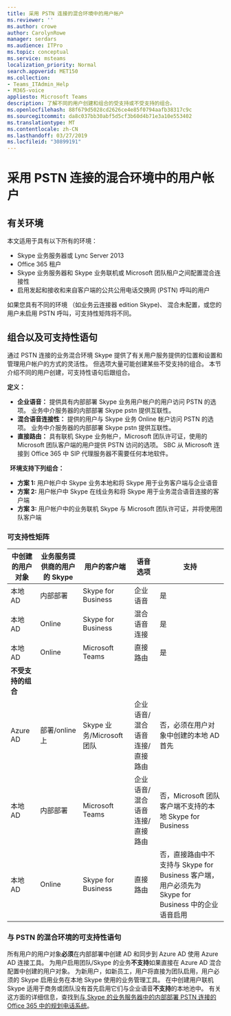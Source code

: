 ```yaml
---
title: 采用 PSTN 连接的混合环境中的用户帐户
ms.reviewer: ''
ms.author: crowe
author: CarolynRowe
manager: serdars
ms.audience: ITPro
ms.topic: conceptual
ms.service: msteams
localization_priority: Normal
search.appverid: MET150
ms.collection:
- Teams_ITAdmin_Help
- M365-voice
appliesto: Microsoft Teams
description: 了解不同的用户创建和组合的受支持或不受支持的组合。
ms.openlocfilehash: 88f679d5028cd2626ce4e85f0794aafb38317c9c
ms.sourcegitcommit: da8c037bb30abf5d5cf3b60d4b71e3a10e553402
ms.translationtype: MT
ms.contentlocale: zh-CN
ms.lasthandoff: 03/27/2019
ms.locfileid: "30899191"
---
```

# <a name="user-accounts-in-a-hybrid-environment-with-pstn-connectivity"></a>采用 PSTN 连接的混合环境中的用户帐户

## <a name="about-the-environment"></a>有关环境

本文适用于具有以下所有的环境： 
 
- Skype 业务服务器或 Lync Server 2013 
- Office 365 租户 
- Skype 业务服务器和 Skype 业务联机或 Microsoft 团队租户之间配置混合连接性 
- 启用发起和接收和来自客户端的公共公用电话交换网 (PSTN) 呼叫的用户

 
如果您具有不同的环境 （如业务云连接器 edition Skype)、 混合未配置，或您的用户未启用 PSTN 呼叫，可支持性矩阵将不同。  

## <a name="about-the-combinations-and-the-supportability-statement"></a>组合以及可支持性语句  

通过 PSTN 连接的业务混合环境 Skype 提供了有关用户服务提供的位置和设置和管理用户帐户的方式的灵活性。 但选项大量可能创建某些不受支持的组合。 本节介绍不同的用户创建，可支持性语句后跟组合。


**定义：**   
- **企业语音：** 提供具有内部部署 Skype 业务用户帐户的用户访问 PSTN 的选项。 业务中介服务器的内部部署 Skype pstn 提供互联性。  
- **混合语音连接性：** 提供的用户与 Skype 业务 Online 帐户访问 PSTN 的选项。 业务中介服务器的内部部署 Skype pstn 提供互联性。 
- **直接路由：** 具有联机 Skype 业务帐户，Microsoft 团队许可证，使用的 Microsoft 团队客户端的用户提供 PSTN 访问的选项。 SBC 从 Microsoft 连接到 Office 365 中 SIP 代理服务器不需要任何本地软件。

  
**环境支持下列组合：**
- **方案 1:** 用户帐户中 Skype 业务本地和将 Skype 用于业务客户端与企业语音
- **方案 2:** 用户帐户中 Skype 在线业务和将 Skype 用于业务混合语音连接的客户端
- **方案 3:** 用户帐户中的业务联机 Skype 与 Microsoft 团队许可证，并将使用团队客户端
 
### <a name="supportability-matrix"></a>可支持性矩阵


|**中创建的用户对象**  |**业务服务提供商的用户的 Skype**|**用户的客户端**|**语音选项**|**支持**|
| ------------ | --------- | --------- | --------- | -------- |
|本地 AD| 内部部署 |Skype for Business   | 企业语音   |是|
|本地 AD|Online| Skype for Business  | 混合语音连接   |是 |
|本地 AD|Online |Microsoft Teams |直接路由  |是 |
|**不受支持的组合**    | |         |         |      |
|Azure AD| 部署/online 上 | Skype 业务/Microsoft 团队|企业语音/混合语音连接/直接路由  |否，必须在用户对象中创建的本地 AD 首先 |
|本地 AD  |内部部署| Microsoft Teams| 企业语音/混合语音连接/直接路由   |否，Microsoft 团队客户端不支持的本地 Skype for Business |     
|本地 AD  |Online |Skype for Business  | 直接路由  |否，直接路由中不支持与 Skype for Business 客户端，用户必须先为 Skype for Business 中的企业语音启用  |


### <a name="supportability-statement-for-the-hybrid-environment-with-pstn"></a>与 PSTN 的混合环境的可支持性语句

所有用户的用户对象**必须**在内部部署中创建 AD 和同步到 Azure AD 使用 Azure AD 连接工具。 为用户启用团队/Skype 的业务**不支持**如果直接在 Azure AD 混合配置中创建的用户对象。 为新用户，如新员工，用户将直接为团队启用，用户必须的 Skype 启用业务在本地 Skype 使用的业务管理工具。 在中创建用户联机 Skype 适用于商务或团队没有首先启用它们与企业语音**不支持**的本地池中。 有关这方面的详细信息，查找到[与 Skype 的业务服务器中的内部部署 PSTN 连接的 Office 365 中的规划电话系统](https://docs.microsoft.com/skypeforbusiness/skype-for-business-hybrid-solutions/plan-your-phone-system-cloud-pbx-solution/plan-phone-system-with-on-premises-pstn-connectivity)。
